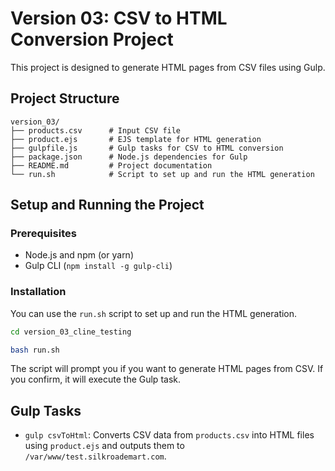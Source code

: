# Version 03: CSV to HTML Conversion Project

This project is designed to generate HTML pages from CSV files using Gulp.

## Project Structure

```
version_03/
├── products.csv      # Input CSV file
├── product.ejs       # EJS template for HTML generation
├── gulpfile.js       # Gulp tasks for CSV to HTML conversion
├── package.json      # Node.js dependencies for Gulp
├── README.md         # Project documentation
└── run.sh            # Script to set up and run the HTML generation
```

## Setup and Running the Project

### Prerequisites

*   Node.js and npm (or yarn)
*   Gulp CLI (`npm install -g gulp-cli`)

### Installation

You can use the `run.sh` script to set up and run the HTML generation.

```bash
cd version_03_cline_testing
```

```bash
bash run.sh
```

The script will prompt you if you want to generate HTML pages from CSV. If you confirm, it will execute the Gulp task.

## Gulp Tasks

*   `gulp csvToHtml`: Converts CSV data from `products.csv` into HTML files using `product.ejs` and outputs them to `/var/www/test.silkroademart.com`.
